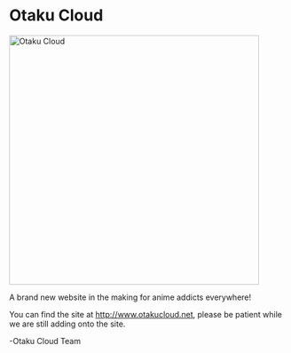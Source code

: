 Otaku Cloud
=============================

<img width="450px;" src="https://fbcdn-sphotos-a-a.akamaihd.net/hphotos-ak-prn2/c0.26.851.315/p851x315/976700_201867809976921_452295906_o.jpg" alt="Otaku Cloud" />

A brand new website in the making for anime addicts everywhere!

You can find the site at http://www.otakucloud.net, please be patient while we are still adding onto the site.

-Otaku Cloud Team
